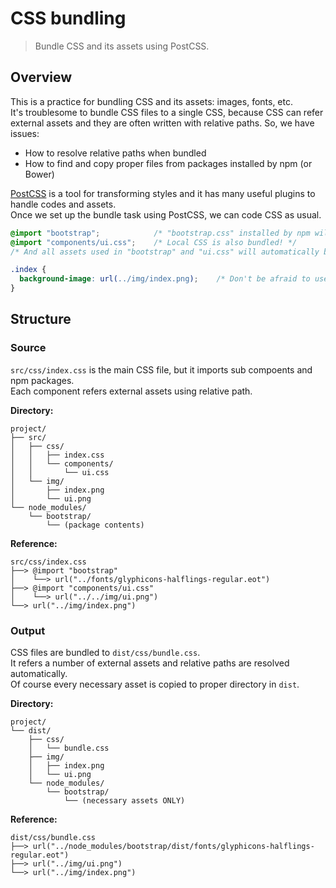 # CSS bundling
> Bundle CSS and its assets using PostCSS.

## Overview
This is a practice for bundling CSS and its assets: images, fonts, etc.  
It's troublesome to bundle CSS files to a single CSS, because CSS can refer external assets and they are often written with relative paths.
So, we have issues:

- How to resolve relative paths when bundled
- How to find and copy proper files from packages installed by npm (or Bower)

[PostCSS](https://github.com/postcss/postcss) is a tool for transforming styles and it has many useful plugins to handle codes and assets.  
Once we set up the bundle task using PostCSS, we can code CSS as usual.

```css
@import "bootstrap";            /* "bootstrap.css" installed by npm will be bundled automatically! */
@import "components/ui.css";    /* Local CSS is also bundled! */
/* And all assets used in "bootstrap" and "ui.css" will automatically be copied to proper directory! */

.index {
  background-image: url(../img/index.png);    /* Don't be afraid to use relative path! */
}
```

## Structure
### Source
`src/css/index.css` is the main CSS file, but it imports sub compoents and npm packages.  
Each component refers external assets using relative path.

**Directory:**
```
project/
├── src/
│   ├── css/
│   │   ├── index.css
│   │   └── components/
│   │       └── ui.css
│   └── img/
│       ├── index.png
│       └── ui.png
└── node_modules/
    └── bootstrap/
        └── (package contents)
```

**Reference:**
```
src/css/index.css
├──> @import "bootstrap"
│    └──> url("../fonts/glyphicons-halflings-regular.eot")
├──> @import "components/ui.css"
│    └──> url("../../img/ui.png")
└──> url("../img/index.png")
```

### Output
CSS files are bundled to `dist/css/bundle.css`.  
It refers a number of external assets and relative paths are resolved automatically.  
Of course every necessary asset is copied to proper directory in `dist`.

**Directory:**
```
project/
└── dist/
    ├── css/
    │   └── bundle.css
    ├── img/
    │   ├── index.png
    │   └── ui.png
    └── node_modules/
        └── bootstrap/
            └── (necessary assets ONLY)
```

**Reference:**
```
dist/css/bundle.css
├──> url("../node_modules/bootstrap/dist/fonts/glyphicons-halflings-regular.eot")
├──> url("../img/ui.png")
└──> url("../img/index.png")
```
